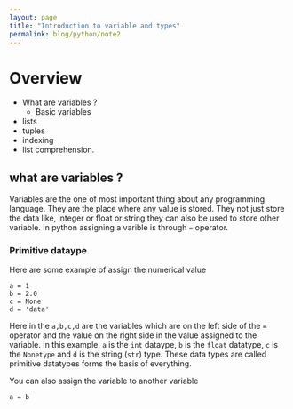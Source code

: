 ```yaml
---
layout: page
title: "Introduction to variable and types"
permalink: blog/python/note2
---
```



# Overview
- What are variables ?
	- Basic variables
- lists
- tuples
- indexing
- list comprehension.

## what are variables ?
Variables are the one of most important thing about any programming language. They are the place where any value is stored.
They not just store the data like, integer or float or string they can also be used to store other variable.
In python assigning a varible is through `=` operator.


### Primitive dataype
Here are some example of assign the numerical value
```
a = 1
b = 2.0
c = None
d = 'data'
```
Here in the `a,b,c,d` are the variables which are on the left side of the `=` operator
and the value on the right side in the value assigned to the variable.
In this example, `a` is the `int` dataype, `b` is the `float` datatype, `c` is the `Nonetype` and
`d` is the string (`str`) type. These data types are called primitive datatypes forms the basis of everything.


You can also assign the variable to another variable
```
a = b
```



